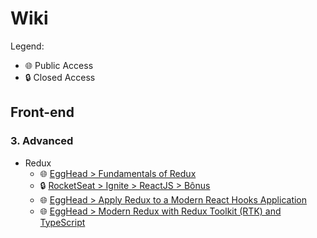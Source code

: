 # Wiki

Legend:

* 🌐 Public Access
* 🔒 Closed Access

## Front-end

### 3. Advanced

* Redux
    * 🌐 [EggHead > Fundamentals of Redux](https://egghead.io/courses/fundamentals-of-redux-course-from-dan-abramov-bd5cc867)
    * 🔒 [RocketSeat > Ignite > ReactJS > Bônus](https://app.rocketseat.com.br/node/redux-1)
    * 🌐 [EggHead > Apply Redux to a Modern React Hooks Application](https://egghead.io/courses/apply-redux-to-a-modern-react-hooks-application-8a37)
    * 🌐 [EggHead > Modern Redux with Redux Toolkit (RTK) and TypeScript](https://egghead.io/courses/modern-redux-with-redux-toolkit-rtk-and-typescript-64f243c8)
